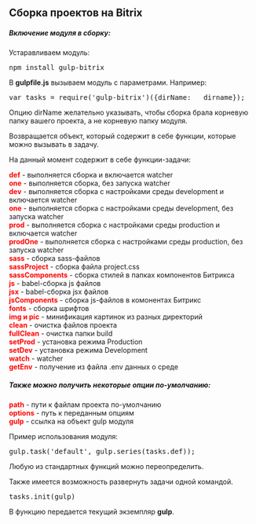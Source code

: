 ## Сборка проектов на Bitrix

<h5>Включение модуля в сборку:</h5>

Устаравливаем модуль:

<pre>npm install gulp-bitrix</pre>

В <b>gulpfile.js</b> вызываем модуль с параметрами. Например:

<pre>var tasks = require('gulp-bitrix')({dirName: __dirname});</pre>

Опцию dirName желательно указывать, чтобы сборка брала корневую папку вашего проекта, а не корневую папку модуля.

Возвращается объект, который содержит в себе функции, которые можно вызывать в задачу.

На данный момент содержит в себе функции-задачи:

<b style="color: red">def</b> - выполняется сборка и включается watcher <br>
<b style="color: red">one</b> - выполняется сборка, без запуска watcher <br>
<b style="color: red">dev</b> - выполняется сборка c настройками среды development и включается watcher <br>
<b style="color: red">one</b> - выполняется сборка c настройками среды development, без запуска watcher <br>
<b style="color: red">prod</b> - выполняется сборка c настройками среды production и включается watcher <br>
<b style="color: red">prodOne</b> - выполняется сборка c настройками среды production, без запуска watcher <br>
<b style="color: red">sass</b> - сборка sass-файлов <br>
<b style="color: red">sassProject</b> - сборка файла project.css <br>
<b style="color: red">sassComponents</b> - сборка стилей в папках компонентов Битрикса <br>
<b style="color: red">js</b> - babel-сборка js файлов <br>
<b style="color: red">jsx</b> - babel-cборка jsx файлов <br>
<b style="color: red">jsComponents</b> - сборка js-файлов в комонентах Битрикс <br>
<b style="color: red">fonts</b> - сборка шрифтов <br>
<b style="color: red">img и pic</b> - минификация картинок из разных директорий <br>
<b style="color: red">clean</b> - очистка файлов проекта <br>
<b style="color: red">fullClean</b> - очистка папки build <br>
<b style="color: red">setProd</b> - установка режима Production <br>
<b style="color: red">setDev</b> - установка режима Development <br>
<b style="color: red">watch</b> - watcher <br>
<b style="color: red">getEnv</b> - получение из файла .env данных о среде <br>

<h5>Также можно получить некоторые опции по-умолчанию:</h5>

<b style="color: red">path</b> - пути к файлам проекта по-умолчанию <br>
<b style="color: red">options</b> - путь к переданным опциям <br>
<b style="color: red">gulp</b> - ссылка на объект gulp модуля <br>


Пример использования модуля:
<pre>gulp.task('default', gulp.series(tasks.def));</pre>

Любую из стандартных функций можно переопределить.

Также имеется возможность развернуть задачи одной командой.
<pre>tasks.init(gulp)</pre>

В функцию передается текущий экземпляр <b>gulp</b>.

